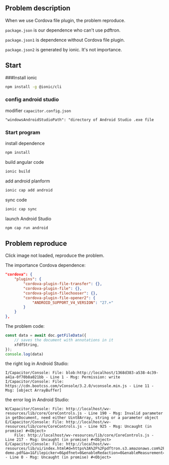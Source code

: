 ## Problem description

When we use Cordova file plugin, the problem reproduce. 



`package.json` is our dependence who can't use pdftron.

`package.json1` is dependence without Cordova file plugin.

`package.json2` is generated by ionic. It's not importance.



## Start

###Install ionic

```sh
npm install -g @ionic/cli
```



### config android studio

modifier `capacitor.config.json`

```
"windowsAndroidStudioPath": "directory of Android Studio .exe file
```



### Start program

install dependence

```sh
npm install
```



build angular code 

```sh
ionic build
```



add android planform

```sh
ionic cap add android
```



sync code

```sh
ionic cap sync
```



launch  Android Studio

```sh
npm cap run android
```



## Problem reproduce

Click image not loaded, reproduce the problem.



The importance Cordova dependence: 

```json
"cordova": {
	"plugins": {
        "cordova-plugin-file-transfer": {},
        "cordova-plugin-file": {},
        "cordova-plugin-filechooser": {},
        "cordova-plugin-file-opener2": {
        	"ANDROID_SUPPORT_V4_VERSION": "27.+"
        }
    }
},
```



The problem code:

```js
const data = await doc.getFileData({
    // saves the document with annotations in it
    xfdfString,
});
console.log(data)
```



the right log in Android Studio: 

```
I/Capacitor/Console: File: blob:http://localhost/1368d383-a538-4c39-a41a-0f70b8a021bb - Line 1 - Msg: Permission: write
I/Capacitor/Console: File: https://cdn.bootcss.com/vConsole/3.2.0/vconsole.min.js - Line 11 - Msg: [object ArrayBuffer]
```

the error log in Android Studio:

```
W/Capacitor/Console: File: http://localhost/wv-resources/lib/core/CoreControls.js - Line 190 - Msg: Invalid parameter in getDocument, need either Uint8Array, string or a parameter object
E/Capacitor/Console: File: http://localhost/wv-resources/lib/core/CoreControls.js - Line 925 - Msg: Uncaught (in promise) #<Object>
    File: http://localhost/wv-resources/lib/core/CoreControls.js - Line 217 - Msg: Uncaught (in promise) #<Object>
E/Capacitor/Console: File: http://localhost/wv-resources/lib/ui/index.html#d=https%3A%2F%2Fpdftron.s3.amazonaws.com%2Fdownloads%2Fpl%2Fwebviewer-demo.pdf&a=1&filepicker=0&pdfnet=0&enableRedaction=0&enableMeasurement=0&pageHistory=1&notesInLeftPanel=0&singleServerMode=false&selectAnnotationOnCreation=0&id=1 - Line 0 - Msg: Uncaught (in promise) #<Object>
```

